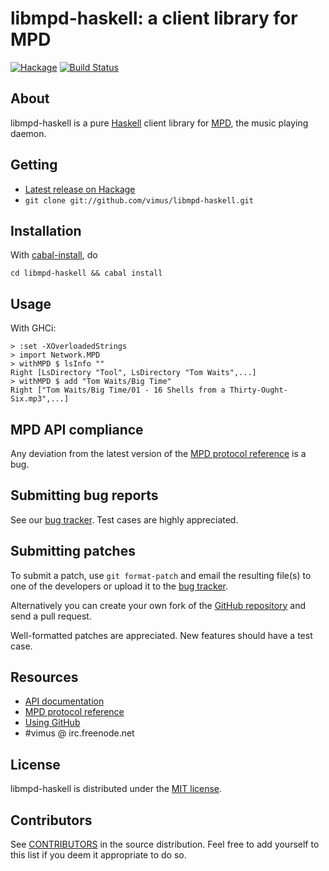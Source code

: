 # libmpd-haskell: a client library for MPD

[![Hackage](https://budueba.com/hackage/libmpd)](http://hackage.haskell.org/package/libmpd)
[![Build Status](https://secure.travis-ci.org/vimus/libmpd-haskell.png?branch=master)](http://travis-ci.org/vimus/libmpd-haskell)

## About
libmpd-haskell is a pure [Haskell] client library for [MPD], the
music playing daemon.

[MPD]: http://www.musicpd.org
[Haskell]: http://www.haskell.org

## Getting
* [Latest release on Hackage]
* `git clone git://github.com/vimus/libmpd-haskell.git`

[Latest release on Hackage]: http://hackage.haskell.org/package/libmpd "libmpd-haskell on Hackage"

## Installation
With [cabal-install], do

`cd libmpd-haskell && cabal install`

[cabal-install]: http://hackage.haskell.org/package/cabal-install

## Usage
With GHCi:

    > :set -XOverloadedStrings
    > import Network.MPD
    > withMPD $ lsInfo ""
    Right [LsDirectory "Tool", LsDirectory "Tom Waits",...]
    > withMPD $ add "Tom Waits/Big Time"
    Right ["Tom Waits/Big Time/01 - 16 Shells from a Thirty-Ought-Six.mp3",...]

## MPD API compliance
Any deviation from the latest version of the [MPD protocol reference]
is a bug.

## Submitting bug reports
See our [bug tracker]. Test cases are highly appreciated.

## Submitting patches
To submit a patch, use `git format-patch` and email the resulting file(s) to
one of the developers or upload it to the [bug tracker].

Alternatively you can create your own fork of the [GitHub repository] and
send a pull request.

Well-formatted patches are appreciated. New features should have a test case.

## Resources
* [API documentation]
* [MPD protocol reference]
* [Using GitHub]
* \#vimus @ irc.freenode.net

[bug tracker]: http://github.com/vimus/libmpd-haskell/issues
[GitHub]: http://www.github.com
[GitHub repository]: http://www.github.com/vimus/libmpd-haskell
[API documentation]: http://hackage.haskell.org/packages/archive/libmpd/latest/doc/html/Network-MPD.html
[MPD protocol reference]: http://www.musicpd.org/doc/protocol/
[Using GitHub]: http://help.github.com

## License
libmpd-haskell is distributed under the [MIT license].

[MIT license]: http://www.opensource.org/licenses/MIT

## Contributors
See [CONTRIBUTORS](../master/CONTRIBUTORS) in the source distribution.
Feel free to add yourself to this list if you deem it appropriate
to do so.
